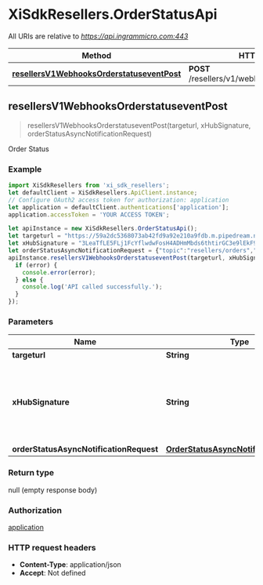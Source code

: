 # XiSdkResellers.OrderStatusApi

All URIs are relative to *https://api.ingrammicro.com:443*

Method | HTTP request | Description
------------- | ------------- | -------------
[**resellersV1WebhooksOrderstatuseventPost**](OrderStatusApi.md#resellersV1WebhooksOrderstatuseventPost) | **POST** /resellers/v1/webhooks/orderstatusevent | Order Status



## resellersV1WebhooksOrderstatuseventPost

> resellersV1WebhooksOrderstatuseventPost(targeturl, xHubSignature, orderStatusAsyncNotificationRequest)

Order Status

### Example

```javascript
import XiSdkResellers from 'xi_sdk_resellers';
let defaultClient = XiSdkResellers.ApiClient.instance;
// Configure OAuth2 access token for authorization: application
let application = defaultClient.authentications['application'];
application.accessToken = 'YOUR ACCESS TOKEN';

let apiInstance = new XiSdkResellers.OrderStatusApi();
let targeturl = "https://59a2dc5368073ab42fd9a92e210a9fdb.m.pipedream.net/"; // String | The webhook url where the request needs to sent.
let xHubSignature = "3LeaTfLE5FLj1FcYflwdwFosH4ADHmMbds6thtirGC3e9lEkF9/1pt4T2fQQGlxf40EznDBER0b60M75K6ZW0A=="; // String | Ingram Micro creates a signature token by use of a secret key + Event ID. The algorithm to generate the secret ley is given at link https://developer.ingrammicro.com/reseller/article/how-use-webhook-secret-key. Use the event Id in the below sample along with your secret key to generate the key. Alternatively, to send try this out, use a random text to see how it works.
let orderStatusAsyncNotificationRequest = {"topic":"resellers/orders","event":"im::updated","eventTimeStamp":"2021-11-01T13:02:06.369Z","eventId":"N01CIB9VVFYKR9J6ZW","resource":[{"eventType":"im::order_shipped","orderNumber":"20-RD128","customerOrderNumber":"ZENPO","orderEntryTimeStamp":"2020-04-03T08:54:39-07:00","lines":[{"ingramLineNumber":"001","subOrderNumber":"20-RD128-21","lineStatus":"IM::shipped","ingramPartNumber":"5CX895","vendorPartNumber":"TC57HO-1PEZU4P-NA","requestedQuantity":3,"shippedQuantity":2,"backOrderedQuantity":1,"shipmentDetails":[{"shipmentDate":"2019-11-06","shipFromWarehouseId":"10","warehouseName":"New York","carrierCode":"4M","carrierName":"SMARTPOST-BM","packageDetails":[{"cartonNumber":"","quantityInbox":"","trackingNumber":""}]}],"serialNumberDetails":[{"serialNumber":"123123123"}]}],"links":[{"topic":"orders","href":"/resellers/v5/orders/20-RD128","type":"GET"}]}]}; // OrderStatusAsyncNotificationRequest | 
apiInstance.resellersV1WebhooksOrderstatuseventPost(targeturl, xHubSignature, orderStatusAsyncNotificationRequest, (error, data, response) => {
  if (error) {
    console.error(error);
  } else {
    console.log('API called successfully.');
  }
});
```

### Parameters


Name | Type | Description  | Notes
------------- | ------------- | ------------- | -------------
 **targeturl** | **String**| The webhook url where the request needs to sent. | 
 **xHubSignature** | **String**| Ingram Micro creates a signature token by use of a secret key + Event ID. The algorithm to generate the secret ley is given at link https://developer.ingrammicro.com/reseller/article/how-use-webhook-secret-key. Use the event Id in the below sample along with your secret key to generate the key. Alternatively, to send try this out, use a random text to see how it works. | 
 **orderStatusAsyncNotificationRequest** | [**OrderStatusAsyncNotificationRequest**](OrderStatusAsyncNotificationRequest.md)|  | 

### Return type

null (empty response body)

### Authorization

[application](../README.md#application)

### HTTP request headers

- **Content-Type**: application/json
- **Accept**: Not defined

